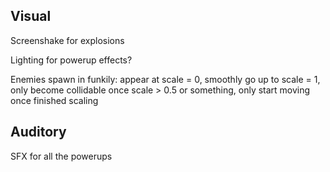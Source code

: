 ## Visual
Screenshake for explosions

Lighting for powerup effects?

Enemies spawn in funkily: appear at scale = 0, smoothly go up to scale = 1, only become collidable once scale > 0.5 or something, only start moving once finished scaling

## Auditory
SFX for all the powerups